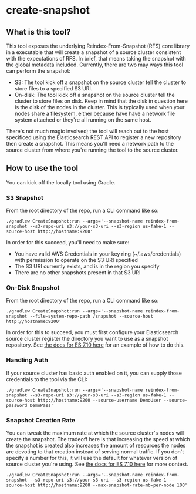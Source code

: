 # create-snapshot

## What is this tool?

This tool exposes the underlying Reindex-From-Snapshot (RFS) core library in a executable that will create a snapshot of a source cluster consistent with the expectations of RFS.  In brief, that means taking the snapshot with the global metadata included.  Currently, there are two may ways this tool can perform the snapshot:

* S3: The tool kick off a snapshot on the source cluster tell the cluster to store files to a specified S3 URI.
* On-disk: The tool kick off a snapshot on the source cluster tell the cluster to store files on disk.  Keep in mind that the disk in question here is the disk of the nodes in the cluster.  This is typically used when your nodes share a filesystem, either because have have a network file system attached or they're all running on the same host.

There's not much magic involved; the tool will reach out to the host specificed using the Elasticsearch REST API to register a new repository then create a snapshot.  This means you'll need a network path to the source cluster from where you're running the tool to the source cluster.

## How to use the tool

You can kick off the locally tool using Gradle.

### S3 Snapshot

From the root directory of the repo, run a CLI command like so:

```
./gradlew CreateSnapshot:run --args='--snapshot-name reindex-from-snapshot --s3-repo-uri s3://your-s3-uri --s3-region us-fake-1 --source-host http://hostname:9200'
```

In order for this succeed, you'll need to make sure:
* You have valid AWS Credentials in your key ring (~/.aws/credentials) with permission to operate on the S3 URI specified
* The S3 URI currently exists, and is in the region you specify
* There are no other snapshots present in that S3 URI

### On-Disk Snapshot

From the root directory of the repo, run a CLI command like so:

```
./gradlew CreateSnapshot:run --args='--snapshot-name reindex-from-snapshot --file-system-repo-path /snapshot --source-host http://hostname:9200'
```

In order for this to succeed, you must first configure your Elasticsearch source cluster register the directory you want to use as a snapshot repository.  See [the docs for ES 7.10 here](https://www.elastic.co/guide/en/elasticsearch/reference/7.10/snapshots-register-repository.html#snapshots-filesystem-repository) for an example of how to do this.

### Handling Auth

If your source cluster has basic auth enabled on it, you can supply those credentials to the tool via the CLI:

```
./gradlew CreateSnapshot:run --args='--snapshot-name reindex-from-snapshot --s3-repo-uri s3://your-s3-uri --s3-region us-fake-1 --source-host http://hostname:9200 --source-username DemoUser --source-password DemoPass'
```

### Snapshot Creation Rate

You can tweak the maximum rate at which the source cluster's nodes will create the snapshot.  The tradeoff here is that increasing the speed at which the snapshot is created also increases the amount of resources the nodes are devoting to that creation instead of serving normal traffic.  If you don't specify a number for this, it will use the default for whatever version of source cluster you're using.  See [the docs for ES 7.10 here](https://www.elastic.co/guide/en/elasticsearch/reference/7.10/put-snapshot-repo-api.html#put-snapshot-repo-api-request-body) for more context.

```
./gradlew CreateSnapshot:run --args='--snapshot-name reindex-from-snapshot --s3-repo-uri s3://your-s3-uri --s3-region us-fake-1 --source-host http://hostname:9200 --max-snapshot-rate-mb-per-node 100'
```